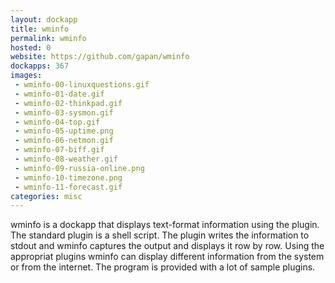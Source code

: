 ```yaml
---
layout: dockapp
title: wminfo
permalink: wminfo
hosted: 0
website: https://github.com/gapan/wminfo
dockapps: 367
images:
 - wminfo-00-linuxquestions.gif
 - wminfo-01-date.gif
 - wminfo-02-thinkpad.gif
 - wminfo-03-sysmon.gif
 - wminfo-04-top.gif
 - wminfo-05-uptime.png
 - wminfo-06-netmon.gif
 - wminfo-07-biff.gif
 - wminfo-08-weather.gif
 - wminfo-09-russia-online.png
 - wminfo-10-timezone.png
 - wminfo-11-forecast.gif
categories: misc
---
```

wminfo is a dockapp that displays text-format information using the plugin. The
standard plugin is a shell script. The plugin writes the information to stdout
and wminfo captures the output and displays it row by row. Using the appropriat
plugins wminfo can display different information from the system or from the
internet. The program is provided with a lot of sample plugins.
